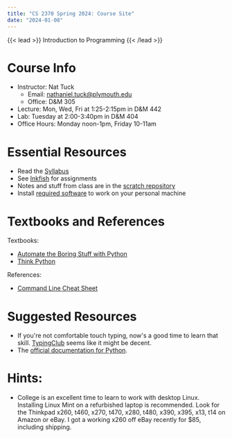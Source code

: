 ```yaml
---
title: "CS 2370 Spring 2024: Course Site"
date: "2024-01-08"
---
```


{{< lead >}}
Introduction to Programming
{{< /lead >}}

# Course Info

 - Instructor: Nat Tuck 
   - Email: <nathaniel.tuck@plymouth.edu>
   - Office: D&M 305
 - Lecture: Mon, Wed, Fri at 1:25-2:15pm in D&M 442
 - Lab: Tuesday at 2:00-3:40pm in D&M 404
 - Office Hours: Monday noon-1pm, Friday 10-11am

# Essential Resources

 - Read the [Syllabus](./syllabus)
 - See [Inkfish](https://inkfish.homework.quest) for assignments
 - Notes and stuff from class are in the [scratch repository](
   https://github.com/NatTuck/scratch-2024-01)
 - Install [required software](./required-software) to work on your personal machine

# Textbooks and References

Textbooks:

 - [Automate the Boring Stuff with Python](https://automatetheboringstuff.com/)
 - [Think Python](https://greenteapress.com/wp/think-python-2e/)
 
References:

 - [Command Line Cheat Sheet](./command-line)

# Suggested Resources

 - If you're not comfortable touch typing, now's a good time to learn that skill.
   [TypingClub](https://www.typingclub.com/) seems like it might be decent.
 - The [official documentation for Python](https://docs.python.org/3/).

# Hints:

 - College is an excellent time to learn to work with desktop Linux.
   Installing Linux Mint on a refurbished laptop is recommended. Look
   for the Thinkpad x260, t460, x270, t470, x280, t480, x390, x395,
   x13, t14 on Amazon or eBay. I got a working x260 off eBay recently
   for $85, including shipping.
